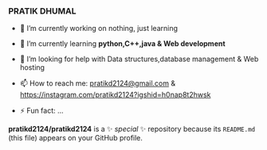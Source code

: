 ### PRATIK DHUMAL

[instagram]: https://instagram.com/pratikd2124
[Twitter]: https://twitter.com/pratikd2124

- 🔭 I’m currently working on nothing, just learning
- 🌱 I’m currently learning **python,C++,java &  Web development**

- 🤔 I’m looking for help with Data structures,database management & Web hosting 
- 📫 How to reach me: pratikd2124@gmail.com & https://instagram.com/pratikd2124?igshid=h0nap8t2hwsk
- ⚡ Fun fact: ...

**pratikd2124/pratikd2124** is a ✨ _special_ ✨ repository because its `README.md` (this file) appears on your GitHub profile.

<!--- 💬 Ask me about
- 😄 Pronouns: ... 

- 👯 I’m looking to collaborate on ... -->
